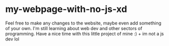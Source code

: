 # my-webpage-with-no-js-xd

Feel free to make any changes to the website, maybe even add something of your own.
I'm still learning about web dev and other sectors of programming.
Have a nice time with this little project of mine :) + im not a js dev lol

